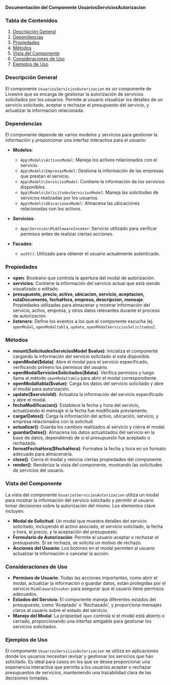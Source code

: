 **Documentación del Componente UsuariosServiciosAutorizacion**

### Tabla de Contenidos
1. [Descripción General](#descripción-general)
2. [Dependencias](#dependencias)
3. [Propiedades](#propiedades)
4. [Métodos](#métodos)
5. [Vista del Componente](#vista-del-componente)
6. [Consideraciones de Uso](#consideraciones-de-uso)
7. [Ejemplos de Uso](#ejemplos-de-uso)

### Descripción General
El componente `UsuariosServiciosAutorizacion` es un componente de Livewire que se encarga de gestionar la autorización de servicios solicitados por los usuarios. Permite al usuario visualizar los detalles de un servicio solicitado, aceptar o rechazar el presupuesto del servicio, y actualizar la información relacionada.

### Dependencias
El componente depende de varios modelos y servicios para gestionar la información y proporcionar una interfaz interactiva para el usuario:

- **Modelos**:
  - `App\Models\ActivosModel`: Maneja los activos relacionados con el servicio.
  - `App\Models\EmpresasModel`: Gestiona la información de las empresas que prestan el servicio.
  - `App\Models\ServiciosModel`: Contiene la información de los servicios disponibles.
  - `App\Models\SolicitudesServiciosModel`: Maneja las solicitudes de servicios realizadas por los usuarios.
  - `App\Models\UbicacionesModel`: Almacena las ubicaciones relacionadas con los activos.

- **Servicios**:
  - `App\Services\MiddlewareInvoker`: Servicio utilizado para verificar permisos antes de realizar ciertas acciones.

- **Facades**:
  - `auth()`: Utilizado para obtener el usuario actualmente autenticado.

### Propiedades
- **open**: Booleano que controla la apertura del modal de autorización.
- **servicios**: Contiene la información del servicio actual que está siendo visualizado o editado.
- **presupuesto, precio, activo, ubicacion, servicio, aceptacion, rutaDocumento, fechaHora, empresa, descripcion, mensaje**: Propiedades utilizadas para almacenar y mostrar información del servicio, activo, empresa, y otros datos relevantes durante el proceso de autorización.
- **listeners**: Define los eventos a los que el componente escucha (ej. `openModal`, `openModaltabla`, `update`, `openModalServiciosSolicitados`).

### Métodos
- **mount(SolicitudesServiciosModel $value)**: Inicializa el componente cargando la información del servicio solicitado si está disponible.
- **openModal($data)**: Abre el modal para el servicio especificado, verificando primero los permisos del usuario.
- **openModalServiciosSolicitados($data)**: Verifica permisos y luego llama al método `openModaltabla` para abrir el modal correspondiente.
- **openModaltabla($value)**: Carga los datos del servicio solicitado y abre el modal para autorización.
- **update($servicioId)**: Actualiza la información del servicio especificado y abre el modal.
- **fechaModificacion()**: Establece la fecha y hora del servicio, actualizando el mensaje si la fecha fue modificada previamente.
- **cargarDatos()**: Carga la información del activo, ubicación, servicio, y empresa relacionados con la solicitud.
- **actualizar()**: Guarda los cambios realizados al servicio y cierra el modal.
- **guardarDatos()**: Almacena los datos actualizados del servicio en la base de datos, dependiendo de si el presupuesto fue aceptado o rechazado.
- **formatFechaHora($fechaHora)**: Formatea la fecha y hora en un formato adecuado para almacenarla.
- **close()**: Cierra el modal y reinicia ciertas propiedades del componente.
- **render()**: Renderiza la vista del componente, mostrando las solicitudes de servicios del usuario.

### Vista del Componente
La vista del componente `UsuariosServiciosAutorizacion` utiliza un modal para mostrar la información del servicio solicitado y permitir al usuario tomar decisiones sobre la autorización del mismo. Los elementos clave incluyen:

- **Modal de Solicitud**: Un modal que muestra detalles del servicio solicitado, incluyendo el activo asociado, el servicio solicitado, la fecha y hora, el precio, y la aceptación del presupuesto.
- **Formulario de Autorización**: Permite al usuario aceptar o rechazar el presupuesto. Si se rechaza, se solicita un motivo de rechazo.
- **Acciones del Usuario**: Los botones en el modal permiten al usuario actualizar la información o cancelar la acción.

### Consideraciones de Uso
- **Permisos de Usuario**: Todas las acciones importantes, como abrir el modal, actualizar la información o guardar datos, están protegidas por el servicio `MiddlewareInvoker` para asegurar que el usuario tiene permisos adecuados.
- **Estados del Servicio**: El componente maneja diferentes estados del presupuesto, como 'Aceptado' o 'Rechazado', y proporciona mensajes claros al usuario sobre el estado del servicio.
- **Manejo del Modal**: La propiedad `open` controla si el modal está abierto o cerrado, proporcionando una interfaz amigable para gestionar los servicios solicitados.

### Ejemplos de Uso
El componente `UsuariosServiciosAutorizacion` se utiliza en aplicaciones donde los usuarios necesitan revisar y gestionar los servicios que han solicitado. Es ideal para casos en los que se desea proporcionar una experiencia interactiva que permita a los usuarios aceptar o rechazar presupuestos de servicios, manteniendo una trazabilidad clara de las decisiones tomadas.
